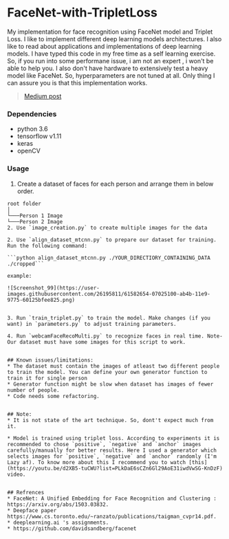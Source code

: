 # FaceNet-with-TripletLoss


My implementation for face recognition using FaceNet model and Triplet Loss. I like to implement different deep learning models architectures. I also like to read about applications and implementations of deep learning models. I have typed this code in my free time as a self learning exercise. So, if you run into some performane issue, i am not an expert , i won't be able to help you. I also don't have hardware to extensively test a heavy model like FaceNet. So, hyperparameters are not tuned at all. Only thing I can assure you is that this implementation works.


> [Medium post](https://medium.com/@mohitsaini_54300/train-facenet-with-triplet-loss-for-real-time-face-recognition-a39e2f4472c3)

### Dependencies
* python 3.6
* tensorflow v1.11
* keras
* openCV

### Usage
1. Create a dataset of faces for each person and arrange them in below order.
```
root folder 
│
└───Person 1 Image
└───Person 2 Image 
2. Use `image_creation.py` to create multiple images for the data

2. Use `align_dataset_mtcnn.py` to prepare our dataset for training. Run the following command:

```python align_dataset_mtcnn.py ./YOUR_DIRECTIORY_CONTAINING_DATA ./cropped```

example:

![Screenshot_99](https://user-images.githubusercontent.com/26195811/61582654-07025100-ab4b-11e9-9775-60125bfee825.png)


3. Run `train_triplet.py` to train the model. Make changes (if you want) in `parameters.py` to adjust training parameters.

4. Run `webcamFaceRecoMulti.py` to recognize faces in real time. Note- Our dataset must have some images for this script to work.


## Known issues/limitations:
* The dataset must contain the images of atleast two different people to train the model. You can define your own generator function to train it for single person
* Generator function might be slow when dataset has images of fewer number of people.
* Code needs some refactoring.


## Note:
* It is not state of the art technique. So, dont't expect much from it.

* Model is trained using triplet loss. According to experiments it is recommended to chose `positive`, `negative` and `anchor` images carefully/manually for better results. Here I used a generator which selects images for `positive`, `negative` and `anchor` randomly (I'm Lazy af). To know more about this I recommend you to watch [this](https://youtu.be/d2XB5-tuCWU?list=PLkDaE6sCZn6Gl29AoE31iwdVwSG-KnDzF) video.


## Refrences 
* FaceNet: A Unified Embedding for Face Recognition and Clustering : https://arxiv.org/abs/1503.03832.
* Deepface paper https://www.cs.toronto.edu/~ranzato/publications/taigman_cvpr14.pdf.
* deeplearning.ai 's assignments.
* https://github.com/davidsandberg/facenet
